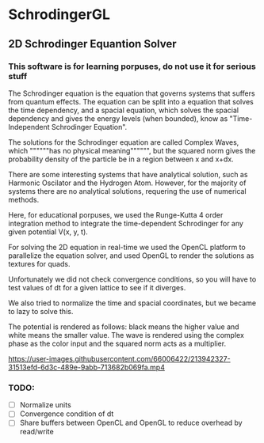 # SchrodingerGL
## 2D Schrodinger Equantion Solver

### This software is for learning porpuses, do not use it for serious stuff

The Schrodinger equation is the equation that governs systems that suffers from quantum effects.
The equation can be split into a equation that solves the time dependency, and a spacial equation,
which solves the spacial dependency and gives the energy levels (when bounded), know as "Time-Independent Schrodinger
Equation".

The solutions for the Schrodinger equation are called Complex Waves, which """"""has no physical meaning"""""",
but the squared norm gives the probability density of the particle be in a region between x and x+dx.

There are some interesting systems that have analytical solution, such as Harmonic Oscilator and
the Hydrogen Atom. However, for the majority of systems there are no analytical solutions,
requering the use of numerical methods.

Here, for educational porpuses, we used the Runge-Kutta 4 order integration method to
integrate the time-dependent Schrodinger for any given potential V(x, y, t).

For solving the 2D equation in real-time we used the OpenCL platform to parallelize the
equation solver, and used OpenGL to render the solutions as textures for quads.

Unfortunately we did not check convergence conditions, so you will have to test
values of dt for a given lattice to see if it diverges.

We also tried to normalize the time and spacial coordinates, but we became to lazy
to solve this.

The potential is rendered as follows: black means the higher value and white means the smaller value.
The wave is rendered using the complex phase as the color input and the squared norm acts as 
a multiplier.

https://user-images.githubusercontent.com/66006422/213942327-31513efd-6d3c-489e-9abb-713682b069fa.mp4

### TODO:
- [ ] Normalize units
- [ ] Convergence condition of dt
- [ ] Share buffers between OpenCL and OpenGL to reduce overhead by read/write
